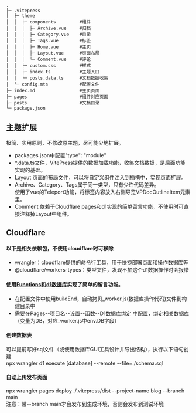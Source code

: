 
```
.
├─ .vitepress
│  ├─ theme
│  │  ├─ components         #组件
│  │  │  ├─ Archive.vue     #归档
│  │  │  ├─ Category.vue    #目录
│  │  │  ├─ Tags.vue        #标签
│  │  │  ├─ Home.vue        #主页
│  │  │  ├─ Layout.vue      #页面布局
│  │  │  └─ Comment.vue     #评论
│  │  ├─ custom.css         #样式
│  │  ├─ index.ts           #主题入口
│  │  └─ posts.data.ts      #文档数据收集
│  └─ config.mts            #配置文件
├─ index.md                 #主页页面
├─ pages                    #组件对应页面
├─ posts                    #文档目录
└─ package.json
```

## 主题扩展
极简、实用原则，不修改原主题，尽可能少地扩展。
- packages.json中配置"type": "module"
- *.data.ts文件，VitePress提供的数据加载功能，收集文档数据，是后面功能实现的基础。
- Layout 页面的布局文件，可以将自定义组件注入到插槽中，实现页面扩展。
- Archive、Category、Tags属于同一类型，只有少许代码差异。  
  使用了vue的Teleport功能，将标签内容放入右侧导览VPDocOutlineItem元素里。
- Comment 依赖于Cloudflare pages和d1实现的简单留言功能，不使用时可直接注释掉Layout中组件。

## Cloudflare
#### 以下是相关依赖包，不使用cloudflare时可移除  
- wrangler：cloudflare提供的命令行工具，用于快捷部署页面和操作数据库等
- @cloudflare/workers-types：类型文件，发现不加这个d1数据操作时会报错

#### 使用[Functions和d1数据库](https://developers.cloudflare.com/pages/functions/advanced-mode/)实现了简单的留言功能。
- 在配置文件中使用buildEnd，自动拷贝_worker.js(数据库操作代码)文件到构建目录中
- 需要在Pages--项目名--设置--函数--D1数据库绑定 中配置，绑定相关数据库（变量为DB，对应_worker.js中env.DB字段）

#### 创建数据表  
可以提前写好sql文件（或使用数据库GUI工具设计并导出结构），执行以下语句创建  
npx wrangler d1 execute [database] --remote --file=./schema.sql

#### 自动上传发布页面
npx wrangler pages deploy ./.vitepress/dist --project-name blog --branch main  
注意：带--branch main才会发布到生成环境，否则会发布到测试环境